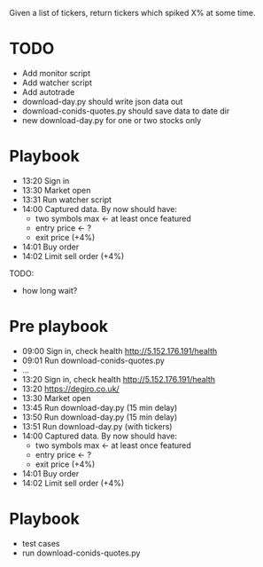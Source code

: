 Given a list of tickers, return tickers which spiked X% at some time.

# TODO
- Add monitor script
- Add watcher script
- Add autotrade
- download-day.py should write json data out
- download-conids-quotes.py should save data to date dir
- new download-day.py for one or two stocks only

# Playbook
- 13:20 Sign in
- 13:30 Market open
- 13:31 Run watcher script
- 14:00 Captured data. By now should have:
  - two symbols max <- at least once featured
  - entry price <- ?
  - exit price (+4%)
- 14:01 Buy order
- 14:02 Limit sell order (+4%)

TODO:
- how long wait?

# Pre playbook
- 09:00 Sign in, check health http://5.152.176.191/health
- 09:01 Run download-conids-quotes.py
- ...
- 13:20 Sign in, check health http://5.152.176.191/health
- 13:20 https://degiro.co.uk/
- 13:30 Market open
- 13:45 Run download-day.py (15 min delay)
- 13:50 Run download-day.py (15 min delay)
- 13:51 Run download-day.py (with tickers)
- 14:00 Captured data. By now should have:
  - two symbols max <- at least once featured
  - entry price <- ?
  - exit price (+4%)
- 14:01 Buy order
- 14:02 Limit sell order (+4%)

# Playbook
- test cases
- run download-conids-quotes.py
